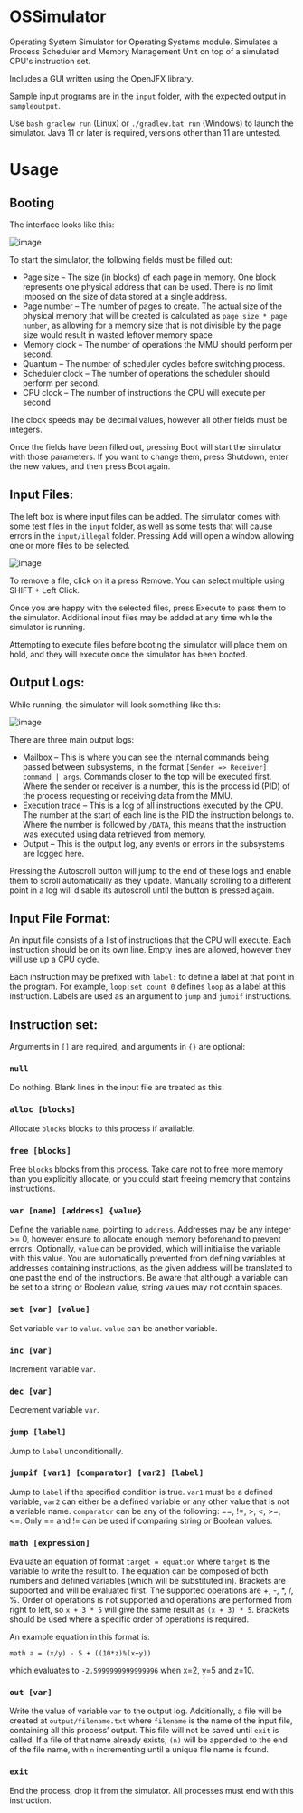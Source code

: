 # OSSimulator
Operating System Simulator for Operating Systems module.
Simulates a Process Scheduler and Memory Management Unit on top of a simulated CPU's instruction set.

Includes a GUI written using the OpenJFX library.

Sample input programs are in the `input` folder, with the expected output in <code>sampleoutput</code>.

Use `bash gradlew run` (Linux) or `./gradlew.bat run` (Windows) to launch the simulator. Java 11 or later is required, versions other than 11 are untested.

# Usage
## Booting
The interface looks like this:

![image](https://user-images.githubusercontent.com/20211754/117718535-1b0dbb80-b1d4-11eb-97b7-19404983f280.png)

To start the simulator, the following fields must be filled out:
- Page size – The size (in blocks) of each page in memory. One block represents one physical address that can be used. There is no limit imposed on the size of data stored at a single address.
- Page number – The number of pages to create. The actual size of the physical memory that will be created is calculated as `page size * page number`, as allowing for a memory size that is not divisible by the page size would result in wasted leftover memory space
- Memory clock – The number of operations the MMU should perform per second.
- Quantum – The number of scheduler cycles before switching process.
- Scheduler clock – The number of operations the scheduler should perform per second.
- CPU clock – The number of instructions the CPU will execute per second

The clock speeds may be decimal values, however all other fields must be integers.

Once the fields have been filled out, pressing Boot will start the simulator with those parameters. If you want to change them, press Shutdown, enter the new values, and then press Boot again.

## Input Files:
The left box is where input files can be added. The simulator comes with some test files in the `input` folder, as well as some tests that will cause errors in the `input/illegal` folder. Pressing Add will open a window allowing one or more files to be selected.

![image](https://user-images.githubusercontent.com/20211754/117718724-5b6d3980-b1d4-11eb-8cba-6bd8f7418acc.png)

To remove a file, click on it a press Remove. You can select multiple using SHIFT + Left Click.

Once you are happy with the selected files, press Execute to pass them to the simulator. Additional input files may be added at any time while the simulator is running.

Attempting to execute files before booting the simulator will place them on hold, and they will execute once the simulator has been booted.

## Output Logs:
While running, the simulator will look something like this:

![image](https://user-images.githubusercontent.com/20211754/117718766-6f18a000-b1d4-11eb-9d42-00fa8e9192e1.png)

There are three main output logs:
- Mailbox – This is where you can see the internal commands being passed between subsystems, in the format `[Sender => Receiver] command | args`. Commands closer to the top will be executed first. Where the sender or receiver is a number, this is the process id (PID) of the process requesting or receiving data from the MMU.
- Execution trace – This is a log of all instructions executed by the CPU. The number at the start of each line is the PID the instruction belongs to. Where the number is followed by `/DATA`, this means that the instruction was executed using data retrieved from memory.
- Output – This is the output log, any events or errors in the subsystems are logged here.

Pressing the Autoscroll button will jump to the end of these logs and enable them to scroll automatically as they update. Manually scrolling to a different point in a log will disable its autoscroll until the button is pressed again.

## Input File Format:
An input file consists of a list of instructions that the CPU will execute. Each instruction should be on its own line. Empty lines are allowed, however they will use up a CPU cycle.

Each instruction may be prefixed with `label:` to define a label at that point in the program. For example, `loop:set count 0` defines `loop` as a label at this instruction. Labels are used as an argument to `jump` and `jumpif` instructions.

## Instruction set:
Arguments in `[]` are required, and arguments in `{}` are optional:

### `null`
Do nothing. Blank lines in the input file are treated as this.

### `alloc [blocks]`
Allocate `blocks` blocks to this process if available.

### `free [blocks]`
Free `blocks` blocks from this process. Take care not to free more memory than you explicitly allocate, or you could start freeing memory that contains instructions.

### `var [name] [address] {value}`
Define the variable `name`, pointing to `address`. Addresses may be any integer >= 0, however ensure to allocate enough memory beforehand to prevent errors. Optionally, `value` can be provided, which will initialise the variable with this value. You are automatically prevented from defining variables at addresses containing instructions, as the given address will be translated to one past the end of the instructions. Be aware that although a variable can be set to a string or Boolean value, string values may not contain spaces.

### `set [var] [value]`
Set variable `var` to `value`. `value` can be another variable.

### `inc [var]`
Increment variable `var`.

### `dec [var]`
Decrement variable `var`.

### `jump [label]`
Jump to `label` unconditionally.

### `jumpif [var1] [comparator] [var2] [label]`
Jump to `label` if the specified condition is true. `var1` must be a defined variable, `var2` can either be a defined variable or any other value that is not a variable name. `comparator` can be any of the following: ==, !=, >, <, >=, <=. Only == and != can be used if comparing string or Boolean values.

### `math [expression]`
Evaluate an equation of format `target = equation` where `target` is the variable to write the result to. The equation can be composed of both numbers and defined variables (which will be substituted in). Brackets are supported and will be evaluated first. The supported operations are +, -, *, /, %. Order of operations is not supported and operations are performed from right to left, so `x + 3 * 5` will give the same result as `(x + 3) * 5`. Brackets should be used where a specific order of operations is required. 

An example equation in this format is:

`math a = (x/y) - 5 + ((10*z)%(x+y))`

which evaluates to `-2.5999999999999996` when x=2, y=5 and z=10.

### `out [var]`
Write the value of variable `var` to the output log. Additionally, a file will be created at `output/filename.txt` where `filename` is the name of the input file, containing all this process’ output. This file will not be saved until `exit` is called. If a file of that name already exists, `(n)` will be appended to the end of the file name, with `n` incrementing until a unique file name is found.

### `exit`
End the process, drop it from the simulator. All processes must end with this instruction.
